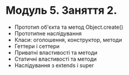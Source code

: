 # Модуль 5. Заняття 2.

- Прототип об'єкта та метод Object.create()
- Прототипне наслідування
- Класи: оголошення, конструктор, методи
- Геттери і сеттери
- Приватні властивості та методи
- Статичні властивості та методи
- Наслідування з extends і super

